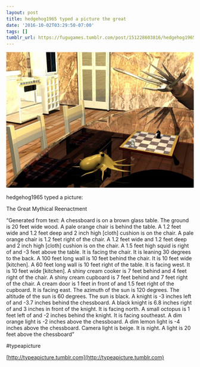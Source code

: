 ```yaml
---
layout: post
title: hedgehog1965 typed a picture the great
date: '2016-10-02T03:29:50-07:00'
tags: []
tumblr_url: https://fugugames.tumblr.com/post/151228603816/hedgehog1965-typed-a-picture-the-great
---
```

 ![](/tumblr_files/tumblr_oeestq7qNk1tgne1po1_1280.jpg)  

hedgehog1965 typed a picture:

The Great Mythical Reenactment

“Generated from text: A chessboard is on a brown glass table. The ground is 20 feet wide wood. A pale orange chair is behind the table. A 1.2 feet wide and 1.2 feet deep and 2 inch high [cloth] cushion is on the chair. A pale orange chair is 1.2 feet right of the chair. A 1.2 feet wide and 1.2 feet deep and 2 inch high [cloth] cushion is on the chair. A 1.5 feet high squid is right of and -3 feet above the table. It is facing the chair. It is leaning 30 degrees to the back. A 100 feet long wall is 10 feet behind the chair. It is 10 feet wide [kitchen]. A 60 feet long wall is 10 feet right of the table. It is facing west. It is 10 feet wide [kitchen]. A shiny cream cooker is 7 feet behind and 4 feet right of the chair. A shiny cream cupboard is 7 feet behind and 7 feet right of the chair. A cream door is 1 feet in front of and 1.5 feet right of the cupboard. It is facing east. The azimuth of the sun is 120 degrees. The altitude of the sun is 60 degrees. The sun is black. A knight is -3 inches left of and -3.7 inches behind the chessboard. A black knight is 6.8 inches right of and 3 inches in front of the knight. It is facing north. A small octopus is 1 feet left of and -2 inches behind the knight. It is facing southeast. A dim orange light is -2 inches above the chessboard. A dim lemon light is -4 inches above the chessboard. Camera light is beige. It is night. A light is 20 feet above the chessboard”

#typeapicture

[http://typeapicture.tumblr.com](http://typeapicture.tumblr.com)

